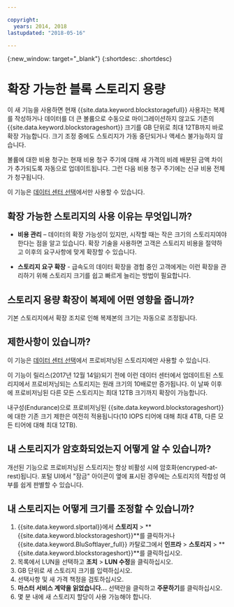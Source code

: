 ```yaml
---

copyright:
  years: 2014, 2018
lastupdated: "2018-05-16"

---
```

{:new_window: target="_blank"}
{:shortdesc: .shortdesc}

# 확장 가능한 블록 스토리지 용량

이 새 기능을 사용하면 현재 {{site.data.keyword.blockstoragefull}} 사용자는 복제를 작성하거나 데이터를 더 큰 볼륨으로 수동으로 마이그레이션하지 않고도 기존의 {{site.data.keyword.blockstorageshort}} 크기를 GB 단위로 최대 12TB까지 바로 확장 가능합니다. 크기 조정 중에도 스토리지가 가동 중단되거나 액세스 불가능하지 않습니다. 

볼륨에 대한 비용 청구는 현재 비용 청구 주기에 대해 새 가격의 비례 배분된 금액 차이가 추가되도록 자동으로 업데이트됩니다. 그런 다음 비용 청구 주기에는 신규 비용 전체가 청구됩니다.

이 기능은 [데이터 센터 선택](new-ibm-block-and-file-storage-location-and-features.html)에서만 사용할 수 있습니다. 

## 확장 가능한 스토리지의 사용 이유는 무엇입니까?

- **비용 관리** – 데이터의 확장 가능성이 있지만, 시작할 때는 작은 크기의 스토리지여야 한다는 점을 알고 있습니다. 확장 기술을 사용하면 고객은 스토리지 비용을 절약하고 이후의 요구사항에 맞게 확장할 수 있습니다.  

- **스토리지 요구 확장** - 급속도의 데이터 확장을 경험 중인 고객에게는 이런 확장을 관리하기 위해 스토리지 크기를 쉽고 빠르게 늘리는 방법이 필요합니다.

## 스토리지 용량 확장이 복제에 어떤 영향을 줍니까?

기본 스토리지에서 확장 조치로 인해 복제본의 크기는 자동으로 조정됩니다. 

## 제한사항이 있습니까?

이 기능은 [데이터 센터 선택](new-ibm-block-and-file-storage-location-and-features.html)에서 프로비저닝된 스토리지에만 사용할 수 있습니다. 

이 기능이 릴리스(2017년 12월 14일)되기 전에 이런 데이터 센터에서 업데이트된 스토리지에서 프로비저닝되는 스토리지는 원래 크기의 10배로만 증가됩니다. 이 날짜 이후에 프로비저닝된 다른 모든 스토리지는 최대 12TB 크기까지 확장이 가능합니다. 

내구성(Endurance)으로 프로비저닝된 {{site.data.keyword.blockstorageshort}}에 대한 기존 크기 제한은 여전히 적용됩니다(10 IOPS 티어에 대해 최대 4TB, 다른 모든 티어에 대해 최대 12TB).

## 내 스토리지가 암호화되었는지 어떻게 알 수 있습니까?

개선된 기능으로 프로비저닝된 스토리지는 항상 비활성 시에 암호화(encryped-at-rest)됩니다. 포털 UI에서 "잠금" 아이콘이 옆에 표시된 경우에는 스토리지의 적합성 여부를 쉽게 판별할 수 있습니다. 

## 내 스토리지는 어떻게 크기를 조정할 수 있습니까?

1. {{site.data.keyword.slportal}}에서 **스토리지** > **{{site.data.keyword.blockstorageshort}}**를 클릭하거나 {{site.data.keyword.BluSoftlayer_full}} 카탈로그에서 **인프라** > **스토리지** > **{{site.data.keyword.blockstorageshort}}**를 클릭하십시오.
2. 목록에서 LUN을 선택하고 **조치** > **LUN 수정**을 클릭하십시오.
3. GB 단위로 새 스토리지 크기를 입력하십시오.
4. 선택사항 및 새 가격 책정을 검토하십시오.
5. **마스터 서비스 계약을 읽었습니다...** 선택란을 클릭하고 **주문하기**를 클릭하십시오.
6. 몇 분 내에 새 스토리지 할당이 사용 가능해야 합니다.
  
